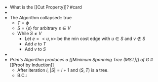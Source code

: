 - What is the [[Cut Property]]? #card
-
- The Algorithm
  collapsed:: true
	- $T = \phi$
	- $S = \{s\}$ for arbitrary $s \in V$
	- While $S \ne V$
		- Let $e = <u,v>$ be the min cost edge with $u \in S$ and $v \notin S$
		- Add $e$ to $T$
		- Add $v$ to $S$
-
- _Prim's Algorithm produces a [[Minimum Spanning Tree (MST)]] of G_ #[[Proof by Induction]]
	- After iteration $i$, $|S| = i+1$ and $(S,T)$ is a tree.
	- B.C.: